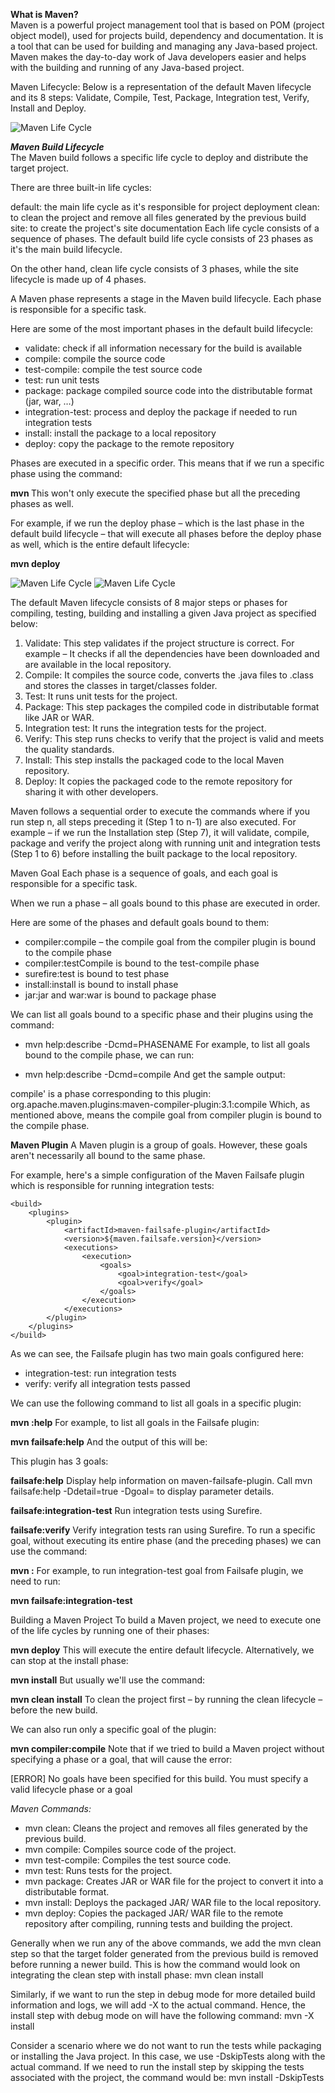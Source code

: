 **What is Maven?**  
Maven is a powerful project management tool that is based on POM (project object model), used for projects build, dependency and documentation. It is a tool that can be used for building and managing any Java-based project. Maven makes the day-to-day work of Java developers easier and helps with the building and running of any Java-based project.

Maven Lifecycle: Below is a representation of the default Maven lifecycle and its 8 steps: Validate, Compile, Test, Package, Integration test, Verify, Install and Deploy.

![Maven Life Cycle](/Screenshots/Maven-Life-Cycle-1.jpg)

**_Maven Build Lifecycle_**  
The Maven build follows a specific life cycle to deploy and distribute the target project.

There are three built-in life cycles:

default: the main life cycle as it's responsible for project deployment
clean: to clean the project and remove all files generated by the previous build
site: to create the project's site documentation
Each life cycle consists of a sequence of phases. The default build life cycle consists of 23 phases as it's the main build lifecycle.

On the other hand, clean life cycle consists of 3 phases, while the site lifecycle is made up of 4 phases.

A Maven phase represents a stage in the Maven build lifecycle. Each phase is responsible for a specific task.

Here are some of the most important phases in the default build lifecycle:

* validate: check if all information necessary for the build is available
* compile: compile the source code
* test-compile: compile the test source code
* test: run unit tests
* package: package compiled source code into the distributable format (jar, war, …)
* integration-test: process and deploy the package if needed to run integration tests
* install: install the package to a local repository
* deploy: copy the package to the remote repository

Phases are executed in a specific order. This means that if we run a specific phase using the command:

**mvn <PHASE>**
This won't only execute the specified phase but all the preceding phases as well.

For example, if we run the deploy phase – which is the last phase in the default build lifecycle – that will execute all phases before the deploy phase as well, which is the entire default lifecycle:

**mvn deploy**

![Maven Life Cycle](/Screenshots/Maven-Life-Cycle-2.png)
![Maven Life Cycle](/Screenshots/Maven-Life-Cycle-3.png)

The default Maven lifecycle consists of 8 major steps or phases for compiling, testing, building and installing a given Java project as specified below:

1. Validate: This step validates if the project structure is correct. For example – It checks if all the dependencies have been downloaded and are available in the local repository.
2. Compile: It compiles the source code, converts the .java files to .class and stores the classes in target/classes folder.
3. Test: It runs unit tests for the project.
4. Package: This step packages the compiled code in distributable format like JAR or WAR.
5. Integration test: It runs the integration tests for the project.
6. Verify: This step runs checks to verify that the project is valid and meets the quality standards.
7. Install: This step installs the packaged code to the local Maven repository.
8. Deploy: It copies the packaged code to the remote repository for sharing it with other developers.

Maven follows a sequential order to execute the commands where if you run step n, all steps preceding it (Step 1 to n-1) are also executed. For example – if we run the Installation step (Step 7), it will validate, compile, package and verify the project along with running unit and integration tests (Step 1 to 6) before installing the built package to the local repository.

Maven Goal
Each phase is a sequence of goals, and each goal is responsible for a specific task.

When we run a phase – all goals bound to this phase are executed in order.

Here are some of the phases and default goals bound to them:

* compiler:compile – the compile goal from the compiler plugin is bound to the compile phase
* compiler:testCompile is bound to the test-compile phase
* surefire:test is bound to test phase
* install:install is bound to install phase
* jar:jar and war:war is bound to package phase

We can list all goals bound to a specific phase and their plugins using the command:

* mvn help:describe -Dcmd=PHASENAME
For example, to list all goals bound to the compile phase, we can run:

* mvn help:describe -Dcmd=compile
And get the sample output:

compile' is a phase corresponding to this plugin:
org.apache.maven.plugins:maven-compiler-plugin:3.1:compile
Which, as mentioned above, means the compile goal from compiler plugin is bound to the compile phase.

**Maven Plugin**
A Maven plugin is a group of goals. However, these goals aren't necessarily all bound to the same phase.

For example, here's a simple configuration of the Maven Failsafe plugin which is responsible for running integration tests:
```
<build>
    <plugins>
        <plugin>
            <artifactId>maven-failsafe-plugin</artifactId>
            <version>${maven.failsafe.version}</version>
            <executions>
                <execution>
                    <goals>
                        <goal>integration-test</goal>
                        <goal>verify</goal>
                    </goals>
                </execution>
            </executions>
        </plugin>
    </plugins>
</build>
```
As we can see, the Failsafe plugin has two main goals configured here:

* integration-test: run integration tests
* verify: verify all integration tests passed

We can use the following command to list all goals in a specific plugin:

**mvn <PLUGIN>:help**
For example, to list all goals in the Failsafe plugin:

**mvn failsafe:help**
And the output of this will be:

This plugin has 3 goals:

**failsafe:help**
Display help information on maven-failsafe-plugin.
Call mvn failsafe:help -Ddetail=true -Dgoal=<goal-name> to display parameter
details.

**failsafe:integration-test**
Run integration tests using Surefire.

**failsafe:verify**
Verify integration tests ran using Surefire.
To run a specific goal, without executing its entire phase (and the preceding phases) we can use the command:

**mvn <PLUGIN>:<GOAL>**
For example, to run integration-test goal from Failsafe plugin, we need to run:

**mvn failsafe:integration-test**

Building a Maven Project
To build a Maven project, we need to execute one of the life cycles by running one of their phases:

**mvn deploy**
This will execute the entire default lifecycle. Alternatively, we can stop at the install phase:

**mvn install**
But usually we'll use the command:

**mvn clean install**
To clean the project first – by running the clean lifecycle – before the new build.

We can also run only a specific goal of the plugin:

**mvn compiler:compile**
Note that if we tried to build a Maven project without specifying a phase or a goal, that will cause the error:

[ERROR] No goals have been specified for this build. You must specify a valid lifecycle phase or a goal

_Maven Commands:_

* mvn clean: Cleans the project and removes all files generated by the previous build.
* mvn compile: Compiles source code of the project.
* mvn test-compile: Compiles the test source code.
* mvn test: Runs tests for the project.
* mvn package: Creates JAR or WAR file for the project to convert it into a distributable format.
* mvn install: Deploys the packaged JAR/ WAR file to the local repository.
* mvn deploy: Copies the packaged JAR/ WAR file to the remote repository after compiling, running tests and building the project.

Generally when we run any of the above commands, we add the mvn clean step so that the target folder generated from the previous build is removed before running a newer build. This is how the command would look on integrating the clean step with install phase: mvn clean install

Similarly, if we want to run the step in debug mode for more detailed build information and logs, we will add -X to the actual command. Hence, the install step with debug mode on will have the following command: mvn -X install

Consider a scenario where we do not want to run the tests while packaging or installing the Java project. In this case, we use -DskipTests along with the actual command. If we need to run the install step by skipping the tests associated with the project, the command would be: mvn install -DskipTests
